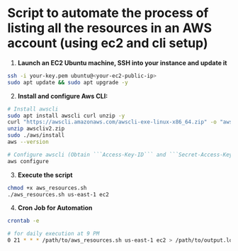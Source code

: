 # Script to automate the process of listing all the resources in an AWS account (using ec2 and cli setup)
  
1. **Launch an EC2 Ubuntu machine, SSH into your instance and update it**
```bash
ssh -i your-key.pem ubuntu@<your-ec2-public-ip>
sudo apt update && sudo apt upgrade -y
```

2. **Install and configure Aws CLI:**
```bash
# Install awscli
sudo apt install awscli curl unzip -y
curl "https://awscli.amazonaws.com/awscli-exe-linux-x86_64.zip" -o "awscliv2.zip"
unzip awscliv2.zip
sudo ./aws/install
aws --version

# Configure awscli (Obtain ```Access-Key-ID``` and ```Secret-Access-Key``` from the AWS Management Console).
aws configure
```

3. **Execute the script**
```bash
chmod +x aws_resources.sh
./aws_resources.sh us-east-1 ec2
```

4. **Cron Job for Automation**
```bash
crontab -e

# for daily execution at 9 PM
0 21 * * * /path/to/aws_resources.sh us-east-1 ec2 > /path/to/output.log
```


